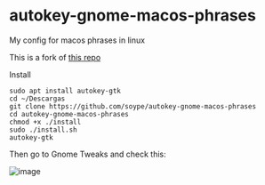 # autokey-gnome-macos-phrases
My config for macos phrases in linux

This is a fork of [this repo](https://github.com/petrstepanov/gnome-macos-remap)

Install
```
sudo apt install autokey-gtk
cd ~/Descargas
git clone https://github.com/soype/autokey-gnome-macos-phrases
cd autokey-gnome-macos-phrases
chmod +x ./install
sudo ./install.sh
autokey-gtk
```
Then go to Gnome Tweaks and check this:

![image](https://github.com/soype/autokey-gnome-macos-phrases/assets/45084173/7ec08988-1ac9-4837-b0d7-823dace0585e)
